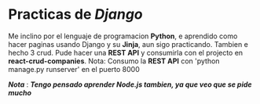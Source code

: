 # Practicas de _Django_

Me inclino por el lenguaje de programacion **Python**, e aprendido como hacer paginas usando Django y su **Jinja**, aun sigo practicando.
Tambien e hecho 3 crud.
Pude hacer una **REST API** y consumirla con el projecto en **react-crud-companies**.
Nota: Consumo la **REST API** con 'python manage.py runserver' en el puerto 8000

___Nota___ : ___Tengo pensado aprender Node.js tambien, ya que veo que se pide mucho___